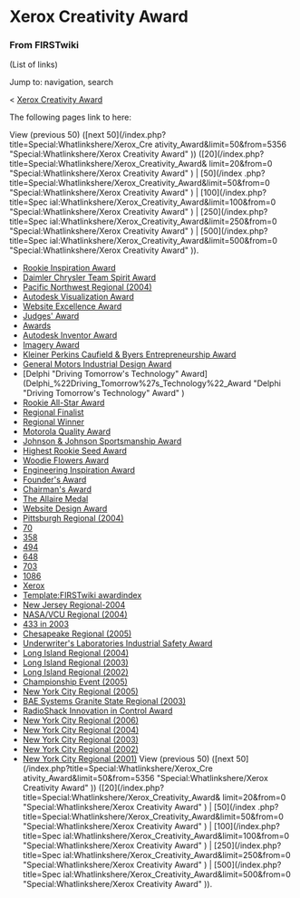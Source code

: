 # Xerox Creativity Award

### From FIRSTwiki

(List of links)

Jump to: navigation, search

&lt; [Xerox Creativity
Award](/index.php?title=Xerox_Creativity_Award&redirect=no "Xerox Creativity
Award" )  

The following pages link to here:

View (previous 50) ([next 50](/index.php?title=Special:Whatlinkshere/Xerox_Cre
ativity_Award&limit=50&from=5356 "Special:Whatlinkshere/Xerox Creativity
Award" )) ([20](/index.php?title=Special:Whatlinkshere/Xerox_Creativity_Award&
limit=20&from=0 "Special:Whatlinkshere/Xerox Creativity Award" ) | [50](/index
.php?title=Special:Whatlinkshere/Xerox_Creativity_Award&limit=50&from=0
"Special:Whatlinkshere/Xerox Creativity Award" ) | [100](/index.php?title=Spec
ial:Whatlinkshere/Xerox_Creativity_Award&limit=100&from=0
"Special:Whatlinkshere/Xerox Creativity Award" ) | [250](/index.php?title=Spec
ial:Whatlinkshere/Xerox_Creativity_Award&limit=250&from=0
"Special:Whatlinkshere/Xerox Creativity Award" ) | [500](/index.php?title=Spec
ial:Whatlinkshere/Xerox_Creativity_Award&limit=500&from=0
"Special:Whatlinkshere/Xerox Creativity Award" )).

  * [Rookie Inspiration Award](Rookie_Inspiration_Award "Rookie Inspiration Award" )
  * [Daimler Chrysler Team Spirit Award](Daimler_Chrysler_Team_Spirit_Award "Daimler Chrysler Team Spirit Award" )
  * [Pacific Northwest Regional (2004)](Pacific_Northwest_Regional_%282004%29 "Pacific Northwest Regional \(2004\)" )
  * [Autodesk Visualization Award](Autodesk_Visualization_Award "Autodesk Visualization Award" )
  * [Website Excellence Award](Website_Excellence_Award "Website Excellence Award" )
  * [Judges' Award](Judges%27_Award "Judges' Award" )
  * [Awards](Awards "Awards" )
  * [Autodesk Inventor Award](Autodesk_Inventor_Award "Autodesk Inventor Award" )
  * [Imagery Award](Imagery_Award "Imagery Award" )
  * [Kleiner Perkins Caufield &amp; Byers Entrepreneurship Award](Kleiner_Perkins_Caufield_%26_Byers_Entrepreneurship_Award "Kleiner Perkins Caufield & Byers Entrepreneurship Award" )
  * [General Motors Industrial Design Award](General_Motors_Industrial_Design_Award "General Motors Industrial Design Award" )
  * [Delphi "Driving Tomorrow's Technology" Award](Delphi_%22Driving_Tomorrow%27s_Technology%22_Award "Delphi "Driving Tomorrow's Technology" Award" )
  * [Rookie All-Star Award](Rookie_All-Star_Award "Rookie All-Star Award" )
  * [Regional Finalist](Regional_Finalist "Regional Finalist" )
  * [Regional Winner](Regional_Winner "Regional Winner" )
  * [Motorola Quality Award](Motorola_Quality_Award "Motorola Quality Award" )
  * [Johnson &amp; Johnson Sportsmanship Award](Johnson_%26_Johnson_Sportsmanship_Award "Johnson & Johnson Sportsmanship Award" )
  * [Highest Rookie Seed Award](Highest_Rookie_Seed_Award "Highest Rookie Seed Award" )
  * [Woodie Flowers Award](Woodie_Flowers_Award "Woodie Flowers Award" )
  * [Engineering Inspiration Award](Engineering_Inspiration_Award "Engineering Inspiration Award" )
  * [Founder's Award](Founder%27s_Award "Founder's Award" )
  * [Chairman's Award](Chairman%27s_Award "Chairman's Award" )
  * [The Allaire Medal](The_Allaire_Medal "The Allaire Medal" )
  * [Website Design Award](Website_Design_Award "Website Design Award" )
  * [Pittsburgh Regional (2004)](Pittsburgh_Regional_%282004%29 "Pittsburgh Regional \(2004\)" )
  * [70](70 "70" )
  * [358](358 "358" )
  * [494](494 "494" )
  * [648](648 "648" )
  * [703](703 "703" )
  * [1086](1086 "1086" )
  * [Xerox](Xerox "Xerox" )
  * [Template:FIRSTwiki awardindex](Template:FIRSTwiki_awardindex "Template:FIRSTwiki awardindex" )
  * [New Jersey Regional-2004](New_Jersey_Regional-2004 "New Jersey Regional-2004" )
  * [NASA/VCU Regional (2004)](NASA/VCU_Regional_%282004%29 "NASA/VCU Regional \(2004\)" )
  * [433 in 2003](433_in_2003 "433 in 2003" )
  * [Chesapeake Regional (2005)](Chesapeake_Regional_%282005%29 "Chesapeake Regional \(2005\)" )
  * [Underwriter's Laboratories Industrial Safety Award](Underwriter%27s_Laboratories_Industrial_Safety_Award "Underwriter's Laboratories Industrial Safety Award" )
  * [Long Island Regional (2004)](Long_Island_Regional_%282004%29 "Long Island Regional \(2004\)" )
  * [Long Island Regional (2003)](Long_Island_Regional_%282003%29 "Long Island Regional \(2003\)" )
  * [Long Island Regional (2002)](Long_Island_Regional_%282002%29 "Long Island Regional \(2002\)" )
  * [Championship Event (2005)](Championship_Event_%282005%29 "Championship Event \(2005\)" )
  * [New York City Regional (2005)](New_York_City_Regional_%282005%29 "New York City Regional \(2005\)" )
  * [BAE Systems Granite State Regional (2003)](BAE_Systems_Granite_State_Regional_%282003%29 "BAE Systems Granite State Regional \(2003\)" )
  * [RadioShack Innovation in Control Award](RadioShack_Innovation_in_Control_Award "RadioShack Innovation in Control Award" )
  * [New York City Regional (2006)](New_York_City_Regional_%282006%29 "New York City Regional \(2006\)" )
  * [New York City Regional (2004)](New_York_City_Regional_%282004%29 "New York City Regional \(2004\)" )
  * [New York City Regional (2003)](New_York_City_Regional_%282003%29 "New York City Regional \(2003\)" )
  * [New York City Regional (2002)](New_York_City_Regional_%282002%29 "New York City Regional \(2002\)" )
  * [New York City Regional (2001)](New_York_City_Regional_%282001%29 "New York City Regional \(2001\)" )
View (previous 50) ([next 50](/index.php?title=Special:Whatlinkshere/Xerox_Cre
ativity_Award&limit=50&from=5356 "Special:Whatlinkshere/Xerox Creativity
Award" )) ([20](/index.php?title=Special:Whatlinkshere/Xerox_Creativity_Award&
limit=20&from=0 "Special:Whatlinkshere/Xerox Creativity Award" ) | [50](/index
.php?title=Special:Whatlinkshere/Xerox_Creativity_Award&limit=50&from=0
"Special:Whatlinkshere/Xerox Creativity Award" ) | [100](/index.php?title=Spec
ial:Whatlinkshere/Xerox_Creativity_Award&limit=100&from=0
"Special:Whatlinkshere/Xerox Creativity Award" ) | [250](/index.php?title=Spec
ial:Whatlinkshere/Xerox_Creativity_Award&limit=250&from=0
"Special:Whatlinkshere/Xerox Creativity Award" ) | [500](/index.php?title=Spec
ial:Whatlinkshere/Xerox_Creativity_Award&limit=500&from=0
"Special:Whatlinkshere/Xerox Creativity Award" )).

